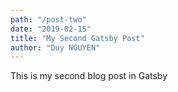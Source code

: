 ```yaml
---
path: "/post-two"
date: "2019-02-15"
title: "My Second Gatsby Post"
author: "Duy NGUYEN"
---
```


This is my second blog post in Gatsby